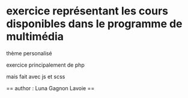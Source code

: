 # exercice représentant les cours disponibles dans le programme de multimédia

thème personalisé

exercice principalement de php

mais fait avec js et scss

== author : Luna Gagnon Lavoie ==

